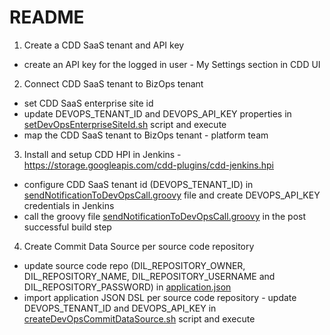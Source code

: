 # README

1. Create a CDD SaaS tenant and API key
 - create an API key for the logged in user - My Settings section in CDD UI

2. Connect CDD SaaS tenant to BizOps tenant
 - set CDD SaaS enterprise site id
  - update DEVOPS_TENANT_ID and DEVOPS_API_KEY properties in [setDevOpsEnterpriseSiteId.sh](https://github.com/rally1-rallydev/code-churn/blob/main/setDevOpsEnterpriseSiteId.sh) script and execute
 - map the CDD SaaS tenant to BizOps tenant - platform team

3. Install and setup CDD HPI in Jenkins - https://storage.googleapis.com/cdd-plugins/cdd-jenkins.hpi
 - configure CDD SaaS tenant id (DEVOPS_TENANT_ID) in [sendNotificationToDevOpsCall.groovy](https://github.com/rally1-rallydev/code-churn/blob/main/vars/sendNotificationToDevOpsCall.groovy) file and create DEVOPS_API_KEY credentials in Jenkins
 - call the groovy file [sendNotificationToDevOpsCall.groovy](https://github.com/rally1-rallydev/code-churn/blob/main/vars/sendNotificationToDevOpsCall.groovy) in the post successful build step

4. Create Commit Data Source per source code repository
 - update source code repo (DIL_REPOSITORY_OWNER, DIL_REPOSITORY_NAME, DIL_REPOSITORY_USERNAME and DIL_REPOSITORY_PASSWORD) in [application.json](https://github.com/rally1-rallydev/code-churn/blob/main/application.json)
 - import application JSON DSL per source code repository - update DEVOPS_TENANT_ID and DEVOPS_API_KEY in [createDevOpsCommitDataSource.sh](https://github.com/rally1-rallydev/code-churn/blob/main/createDevOpsCommitDataSource.sh) script and execute
